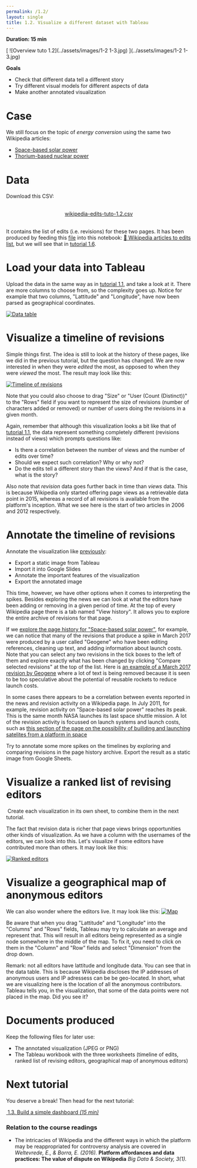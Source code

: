 ```yaml
---
permalink: /1.2/
layout: single
title: 1.2. Visualize a different dataset with Tableau
---
```


**Duration: 15 min**

[
	![Overview tuto 1.2](../assets/images/1-2 1-3.jpg)
](../assets/images/1-2 1-3.jpg)

**Goals**
* Check that different data tell a different story
* Try different visual models for different aspects of data
* Make another annotated visualization

# Case

We still focus on the topic of *energy conversion* using the same two Wikipedia articles:
* [Space-based solar power](https://en.wikipedia.org/wiki/Space-based_solar_power)
* [Thorium-based nuclear power](https://en.wikipedia.org/wiki/Thorium-based_nuclear_power)

# Data

Download this CSV:

<center><a href="../assets/data/1-2/wikipedia-edits-tuto-1.2.csv">
	<i class="fas fa-file-csv" style="font-size:5em"></i><br>
	wikipedia-edits-tuto-1.2.csv
</a><br><br></center>

It contains the list of edits (i.e. revisions) for these two pages. It has been produced by feeding this [<i class="fas fa-file-csv"></i> file](../assets/data/1-2/wikipedia-articles-tuto-1.2.csv) into this notebook: [🍹&nbsp;Wikipedia articles to edits list](https://colab.research.google.com/github/jacomyma/mapping-controversies/blob/main/notebooks/Wikipedia_articles_to_edits_list.ipynb), but we will see that in [tutorial 1.6](../1.6/).

# Load your data into Tableau

Upload the data in the same way as in [tutorial 1.1](../1.1/), and take a look at it. There are more columns to choose from, so the complexity goes up. Notice for example that two columns, "Lattitude" and "Longitude", have now been parsed as geographical coordinates.

[
	![Data table](../assets/images/1-2/data-table.png)
](../assets/images/1-2/data-table.png)

# Visualize a timeline of revisions

Simple things first. The idea is still to look at the history of these pages, like we did in the previous tutorial, but the question has changed. We are now interested in when they were *edited* the most, as opposed to when they were *viewed* the most. The result may look like this:

[
	![Timeline of revisions](../assets/images/1-2/tableau-timelime-revisions-2.png)
](../assets/images/1-2/tableau-timelime-revisions-2.png)

Note that you could also choose to drag "Size" or "User (Count (Distinct))" to the "Rows" field if you want to represent the size of revisions (number of characters added or removed) or number of users doing the revisions in a given month.

Again, remember that although this visualization looks a bit like that of [tutorial 1.1](../1.1/), the data represent something completely different (revisions instead of views) which prompts questions like:
* Is there a correlation between the number of views and the number of edits over time?
* Should we expect such correlation? Why or why not?
* Do the edits tell a different story than the views? And if that is the case, what is the story?

Also note that *revision* data goes further back in time than *views* data. This is because Wikipedia only started offering page views as a retrievable data point in 2015, whereas a record of all revisions is available from the platform's inception. What we see here is the start of two articles in 2006 and 2012 respectively.

# Annotate the timeline of revisions

Annotate the visualization like [previously](../1.1/):
* Export a static image from Tableau
* Import it into Google Slides
* Annotate the important features of the visualization
* Export the annotated image

This time, however, we have other options when it comes to interpreting the spikes. Besides exploring the news we can look at what the editors have been adding or removing in a given period of time. At the top of every Wikipedia page there is a tab named "View history". It allows you to explore the entire archive of revisions for that page.

If we [explore the page history for "Space-based solar power"](https://en.wikipedia.org/w/index.php?title=Space-based_solar_power&offset=&limit=500&action=history), for example, we can notice that many of the revisions that produce a spike in March 2017 were produced by a user called "Geogene" who have been editing references, cleaning up text, and adding information about launch costs. Note that you can select any two revisions in the tick boxes to the left of them and explore exactly what has been changed by clicking "Compare selected revisions" at the top of the list. Here is [an example of a March 2017 revision by Geogene](https://en.wikipedia.org/w/index.php?title=Space-based_solar_power&type=revision&diff=771513571&oldid=771512234) where a lot of text is being removed because it is seen to be too speculative about the potential of reusable rockets to reduce launch costs.

In some cases there appears to be a correlation between events reported in the news and revision activity on a Wikipedia page. In July 2011, for example, revision activity on "Space-based solar power" reaches its peak. This is the same month NASA launches its last space shuttle mission. A lot of the revision activity is focussed on launch systems and launch costs, such as [this section of the page on the possibility of builiding and launching satelites from a platform in space](https://en.wikipedia.org/wiki/Space-based_solar_power#Building_from_space)

Try to annotate some more spikes on the timelines by exploring and comparing revisions in the page history archive. Export the result as a static image from Google Sheets.
	

# Visualize a ranked list of revising editors 

<div class="notice--info"><i class="fas fa-exclamation-circle"></i>&nbsp;Create each visualization in its own sheet, to combine them in the next tutorial.</div>

The fact that revision data is richer that page views brings opportunities other kinds of visualization. As we have a column with the usernames of the editors, we can look into this. Let's visualize if some editors have contributed more than others. It may look like this:

[
	![Ranked editors](../assets/images/1-2/tableau-ranked-list-editors.png)
](../assets/images/1-2/tableau-ranked-list-editors.png)


# Visualize a geographical map of anonymous editors

We can also wonder where the editors live. It may look like this:
[
	![Map](../assets/images/1-2/tableau-geographical-map.png)
](../assets/images/1-2/tableau-geographical-map.png)

Be aware that when you drag "Lattitude" and "Longitude" into the "Columns" and "Rows" fields, Tableau may try to calculate an average and represent that. This will result in all editors being represented as a single node somewhere in the middle of the map. To fix it, you need to click on them in the "Column" and "Row" fields and select "Dimension" from the drop down.

Remark: not all editors have lattitude and longitude data. You can see that in the data table. This is because Wikipedia discloses the IP addresses of anonymous users and IP adressess can be be geo-located. In short, what we are visualizing here is the location of all the anonymous contributors. Tableau tells you, in the visualization, that some of the data points were not placed in the map. Did you see it?

# Documents produced

Keep the following files for later use:
* The annotated visualization (JPEG or PNG) 
* The Tableau workbook with the three worksheets (timeline of edits, ranked list of revising editors, geographical map of anonymous editors)

# Next tutorial

You deserve a break! Then head for the next tutorial:

[<i class="fas fa-forward"></i>&nbsp;1.3. Build a simple dashboard *(15 min)*](../1.3/)

### Relation to the course readings

* The intricacies of Wikipedia and the different ways in which the platform may be reappropriated for controversy analysis are covered in *Weltevrede, E., & Borra, E. (2016).* **Platform affordances and data practices: The value of dispute on Wikipedia**
*Big Data & Society, 3(1).*
